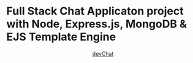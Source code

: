 # Full Stack Chat Applicaton project with Node, Express.js, MongoDB & EJS Template Engine

<div align="center"><a href="https://dev-message.herokuapp.com/">devChat</a></div>
